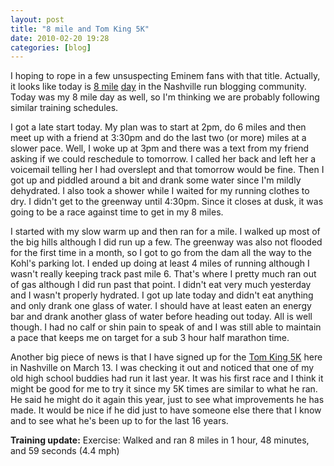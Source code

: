 ```yaml
---
layout: post
title: "8 mile and Tom King 5K"
date: 2010-02-20 19:28
categories: [blog]
---
```

I hoping to rope in a few unsuspecting Eminem fans with that title. Actually, it looks like today is [8 mile](http://www.backofthepackrunning.com/2010/02/i-am-pretty-sure-this-is-our-last-hill.html) [day](http://runwithemily.blogspot.com/2010/02/running-uphill-is-great.html) in the Nashville run blogging community. Today was my 8 mile day as well, so I'm thinking we are probably following similar training schedules.

I got a late start today. My plan was to start at 2pm, do 6 miles and then meet up with a friend at 3:30pm and do the last two (or more) miles at a slower pace. Well, I woke up at 3pm and there was a text from my friend asking if we could reschedule to tomorrow. I called her back and left her a voicemail telling her I had overslept and that tomorrow would be fine. Then I got up and piddled around a bit and drank some water since I'm mildly dehydrated. I also took a shower while I waited for my running clothes to dry. I didn't get to the greenway until 4:30pm. Since it closes at dusk, it was going to be a race against time to get in my 8 miles.

I started with my slow warm up and then ran for a mile. I walked up most of the big hills although I did run up a few. The greenway was also not flooded for the first time in a month, so I got to go from the dam all the way to the Kohl's parking lot. I ended up doing at least 4 miles of running although I wasn't really keeping track past mile 6. That's where I pretty much ran out of gas although I did run past that point. I didn't eat very much yesterday and I wasn't properly hydrated. I got up late today and didn't eat anything and only drank one glass of water. I should have at least eaten an energy bar and drank another glass of water before heading out today. All is well though. I had no calf or shin pain to speak of and I was still able to maintain a pace that keeps me on target for a sub 3 hour half marathon time.

Another big piece of news is that I have signed up for the [Tom King 5K](http://www.tomkingclassic.com/) here in Nashville on March 13. I was checking it out and noticed that one of my old high school buddies had run it last year. It was his first race and I think it might be good for me to try it since my 5K times are similar to what he ran. He said he might do it again this year, just to see what improvements he has made. It would be nice if he did just to have someone else there that I know and to see what he's been up to for the last 16 years.

**Training update:**
Exercise: Walked and ran 8 miles in 1 hour, 48 minutes, and 59 seconds (4.4 mph)
